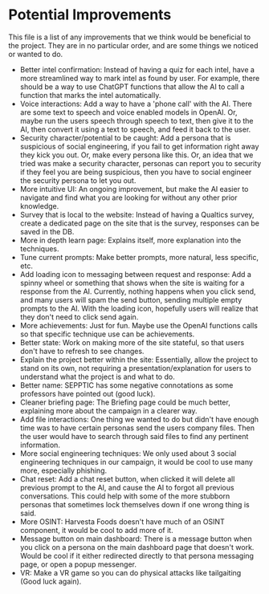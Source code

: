 # Potential Improvements
This file is a list of any improvements that we think would be beneficial to the project. They are in no particular order, and are some things we noticed or wanted to do.

- Better intel confirmation: Instead of having a quiz for each intel, have a more streamlined way to mark intel as found by user. For example, there should be a way to use ChatGPT functions that allow the AI to call a function that marks the intel automatically.
- Voice interactions: Add a way to have a 'phone call' with the AI. There are some text to speech and voice enabled models in OpenAI. Or, maybe run the users speech through speech to text, then give it to the AI, then convert it using a text to speech, and feed it back to the user.
- Security character/potential to be caught: Add a persona that is suspicious of social engineering, if you fail to get information right away they kick you out. Or, make every persona like this. Or, an idea that we tried was make a security character, personas can report you to security if they feel you are being suspicious, then you have to social engineer the security persona to let you out.
- More intuitive UI: An ongoing improvement, but make the AI easier to navigate and find what you are looking for without any other prior knowledge.
- Survey that is local to the website: Instead of having a Qualtics survey, create a dedicated page on the site that is the survey, responses can be saved in the DB.
- More in depth learn page: Explains itself, more explanation into the techniques.
- Tune current prompts: Make better prompts, more natural, less specific, etc.
- Add loading icon to messaging between request and response: Add a spinny wheel or something that shows when the site is waiting for a response from the AI. Currently, nothing happens when you click send, and many users will spam the send button, sending multiple empty prompts to the AI. With the loading icon, hopefully users will realize that they don't need to click send again.
- More achievements: Just for fun. Maybe use the OpenAI functions calls so that specific technique use can be achievements.
- Better state: Work on making more of the site stateful, so that users don't have to refresh to see changes.
- Explain the project better within the site: Essentially, allow the project to stand on its own, not requiring a presentation/explanation for users to understand what the project is and what to do.
- Better name: SEPPTIC has some negative connotations as some professors have pointed out (good luck).
- Cleaner briefing page: The Briefing page could be much better, explaining more about the campaign in a clearer way.
- Add file interactions: One thing we wanted to do but didn't have enough time was to have certain personas send the users company files. Then the user would have to search through said files to find any pertinent information.
- More social engineering techniques: We only used about 3 social engineering techniques in our campaign, it would be cool to use many more, especially phishing.
- Chat reset: Add a chat reset button, when clicked it will delete all previous prompt to the AI, and cause the AI to forgot all previous conversations. This could help with some of the more stubborn personas that sometimes lock themselves down if one wrong thing is said.
- More OSINT: Harvesta Foods doesn't have much of an OSINT component, it would be cool to add more of it.
- Message button on main dashboard: There is a message button when you click on a persona on the main dashboard page that doesn't work. Would be cool if it either redirected directly to that persona messaging page, or open a popup messenger.
- VR: Make a VR game so you can do physical attacks like tailgaiting (Good luck again).